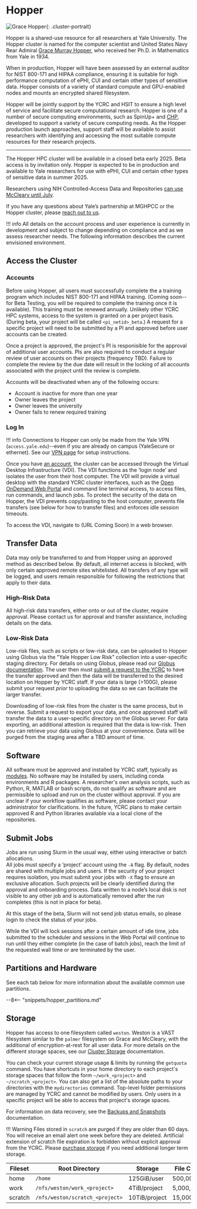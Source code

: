 # Hopper

![Grace Hopper](/img/Grace-Hopper.jpg){: .cluster-portrait}

Hopper is a shared-use resource for all researchers at Yale University.
The Hopper cluster is named for the computer scientist and United States Navy Rear Admiral [Grace Murray Hopper](https://en.wikipedia.org/wiki/Grace_Hopper), who received her Ph.D. in Mathematics from Yale in 1934. 

When in production, Hopper will have been assessed by an external auditor for NIST 800-171 and HIPAA compliance, ensuring it is suitable for high performance computation of ePHI, CUI and certain other types of sensitive data.
Hopper consists of a variety of standard compute and GPU-enabled nodes and mounts an encrypted shared filesystem.

Hopper will be jointly support by the YCRC and HSIT to ensure a high level of service and facilitate secure computational research.
Hopper is one of a number of secure computing environments, such as SpinUp+ and [CHP](https://medicine.yale.edu/ybic/computational-resources/ynhhs/#computational-health-platform), developed to support a variety of secure computing needs.
As the Hopper production launch approaches, support staff will be available to assist researchers with identifying and accessing the most suitable compute resources for their research projects.

- - -

The Hopper HPC cluster will be available in a closed beta early 2025.
Beta access is by invitation only.
Hopper is expected to be in production and available to Yale researchers for use with ePHI, CUI and certain other types of sensitive data in summer 2025.

Researchers using NIH Controlled-Access Data and Repositories [can use McCleary until July](/data/nih-data).

If you have any questions about Yale’s partnership at MGHPCC or the Hopper cluster, please [reach out to us](/).


!!! info
    All details on the account process and user experience is currently in development and subject to change depending on compliance and as we assess researcher needs. The following information describes the current envisioned environment.

## Access the Cluster

### Accounts

Before using Hopper, all users must successfully complete the a training program which includes NIST 800-171 and HIPAA training.
(Coming soon--for Beta Testing, you will be required to complete the training once it is available).
This training must be renewed annually.
Unlikely other YCRC HPC systems, access to the system is granted on a per project basis.
(During beta, your project will be called `<pi_netid>_beta`.)
A request for a specific project will need to be submitted by a PI and approved before user accounts can be created.

Once a project is approved, the project's PI is responisible for the approval of additional user accounts.
PIs are also required to conduct a regular review of user accounts on their projects (frequency TBD).
Failure to complete the review by the due date will result in the locking of all accounts associated with the project until the review is complete. 

Accounts will be deactivated when any of the following occurs: 

- Account is inactive for more than one year 
- Owner leaves the project 
- Owner leaves the university
- Owner fails to renew required training

### Log In

!!! info
    Connections to Hopper can only be made from the Yale VPN (`access.yale.edu`)--even if you are already on campus (YaleSecure or ethernet). See our [VPN page](/clusters-at-yale/access/vpn) for setup instructions.

Once you have [an account](https://research.computing.yale.edu/support/hpc/account-request), the cluster can be accessed through the Virtual Desktop Infrastructure (VDI).
The VDI functions as the ‘login node’ and isolates the user from their host computer.
The VDI will provide a virtual desktop with the standard YCRC cluster interfaces, such as the [Open OnDemand Web Portal](/clusters-at-yale/access/ood) and command line terminal access, to access files, run commands, and launch jobs.
To protect the security of the data on Hopper, the VDI prevents copy/pasting to the host computer, prevents file transfers (see below for how to transfer files) and enforces idle session timeouts.

To access the VDI, navigate to (URL Coming Soon) in a web browser.

## Transfer Data

Data may only be transferred to and from Hopper using an approved method as described below.
By default, all internet access is blocked, with only certain approved remote sites whitelisted.
All transfers of any type will be logged, and users remain responsible for following the restrictions that apply to their data. 

### High-Risk Data

All high-risk data transfers, either onto or out of the cluster, require approval.
Please contact us for approval and transfer assistance, including details on the data.

### Low-Risk Data

Low-risk files, such as scripts or low-risk data, can be uploaded to Hopper using Globus via the "Yale Hopper Low Risk" collection into a user-specific staging directory.
For details on using Globus, please read our [Globus documentation](/data/globus).
The user then must [submit a request to the YCRC](https://forms.gle/YigxQdbvobaH7YDT6) to have the transfer approved and then the data will be transferred to the desired location on Hopper by YCRC staff.
If your data is large (>100G), please submit your request _prior_ to uploading the data so we can facilitate the larger transfer.

Downloading of low-risk files from the cluster is the same process, but in reverse.
Submit a request to export your data, and once approved staff will transfer the data to a user-specific directory on the Globus server.
For data exporting, an additional attestion is required that the data is low-risk.
Then you can retrieve your data using Globus at your convenience.
Data will be purged from the staging area after a TBD amount of time.

## Software

All software must be approved and installed by YCRC staff, typically as [modules](/applications/modules).
No software may be installed by users, including conda environments and R packages.
A researcher's own analysis scripts, such as Python, R, MATLAB or bash scripts, do 
not qualify as software and are permissible to upload and run on the cluster without approval.
If you are unclear if your workflow qualifies as software, please contact your administrator for clarifications.
In the future, YCRC plans to make certain approved R and Python libraries available via a local clone of the repositories. 

## Submit Jobs

Jobs are run using Slurm in the usual way, either using interactive or batch allocations.  
All jobs must specify a ‘project’ account using the `-A` flag.
By default, nodes are shared with multiple jobs and users.
If the security of your project requires isolation, you must submit your jobs with `-X` flag to ensure an exclusive allocation.
Such projects will be clearly identified during the approval and onboarding process.
Data written to a node’s local disk is not visible to any other job and is automatically removed after the run completes (this is not in place for beta).

At this stage of the beta, Slurm will not send job status emails, so please login to check the status of your jobs.

While the VDI will lock sessions after a certain amount of idle time, jobs submitted to the scheduler and sessions in the Web Portal will continue to run until they either complete (in the case of batch jobs), reach the limit of the requested wall time or are terminated by the user.

## Partitions and Hardware

See each tab below for more information about the available common use partitions.

--8<-- "snippets/hopper_partitions.md"

## Storage

Hopper has access to one filesystem called `weston`. 
Weston is a VAST filesystem similar to the `palmer` filesystem on Grace and McCleary, with the additional of encryption-at-rest for all user data.
For more details on the different storage spaces, see our [Cluster Storage](/data/hpc-storage) documentation.

You can check your current storage usage & limits by running the `getquota` command. 
You have shortcuts in your home directory to each project's storage spaces that follow the form `~/work_<project>` and `~/scratch_<project>`.
You can also get a list of the absolute paths to your directories with the `mydirectories` command. 
Top-level folder permissions are managed by YCRC and cannot be modified by users.
Only users in a specific project will be able to access that project's storage spaces. 

For information on data recovery, see the [Backups and Snapshots](/data/backups) documentation.

!!! Warning
    Files stored in `scratch` are purged if they are older than 60 days. You will receive an email alert one week before they are deleted. Artificial extension of scratch file expiration is forbidden without explicit approval from the YCRC. Please [purchase storage](/data/#purchase-additional-storage) if you need additional longer term storage.

|Fileset       | Root Directory                     | Storage          | File Count | Backups | Snapshots | Notes |
|--------------|------------------------------------|------------------|------------|---------|-----------|-------|
| home         | `/home`                            | 125GiB/user      | 500,000    | Not Yet | >=2 days  |       |
| work         | `/nfs/weston/work_<project>`       | 4TiB/project     | 5,000,000  | Not Yet | >=2 days  |       |
| scratch      | `/nfs/weston/scratch_<project>`    | 10TiB/project    | 15,000,000 | No      | No        |       |
